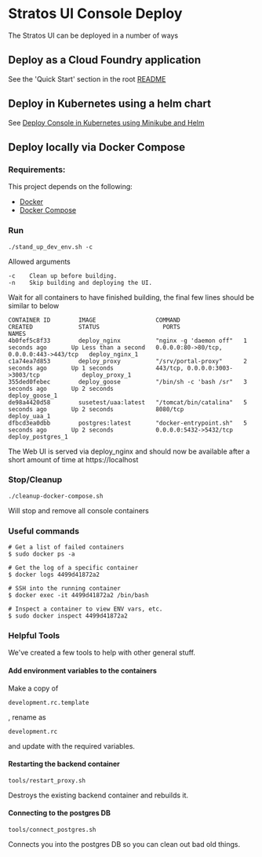 # Stratos UI Console Deploy

The Stratos UI can be deployed in a number of ways
## Deploy as a Cloud Foundry application
See the 'Quick Start' section in the root [README](../README.md)
## Deploy in Kubernetes using a helm chart
See [Deploy Console in Kubernetes using Minikube and Helm](kubernetes/README.md)
## Deploy locally via Docker Compose


### Requirements:
This project depends on the following:

* [Docker](https://docs.docker.com/engine/installation/)
* [Docker Compose](https://docs.docker.com/compose/install/)

### Run

```
./stand_up_dev_env.sh -c
```

Allowed arguments
```
-c    Clean up before building.
-n    Skip building and deploying the UI.
```

Wait for all containers to have finished building, the final few lines should be similar to below

```
CONTAINER ID        IMAGE                 COMMAND                  CREATED             STATUS                  PORTS                                      NAMES
4b0fef5c8f33        deploy_nginx          "nginx -g 'daemon off"   1 seconds ago       Up Less than a second   0.0.0.0:80->80/tcp, 0.0.0.0:443->443/tcp   deploy_nginx_1
c1a74ea7d853        deploy_proxy          "/srv/portal-proxy"      2 seconds ago       Up 1 seconds            443/tcp, 0.0.0.0:3003->3003/tcp            deploy_proxy_1
355ded0febec        deploy_goose          "/bin/sh -c 'bash /sr"   3 seconds ago       Up 2 seconds                                                       deploy_goose_1
de98a4420d58        susetest/uaa:latest   "/tomcat/bin/catalina"   5 seconds ago       Up 2 seconds            8080/tcp                                   deploy_uaa_1
dfbcd3ea0dbb        postgres:latest       "docker-entrypoint.sh"   5 seconds ago       Up 2 seconds            0.0.0.0:5432->5432/tcp                     deploy_postgres_1

```

The Web UI is served via deploy_nginx and should now be available after a short amount of time at https://localhost

### Stop/Cleanup

```
./cleanup-docker-compose.sh
```

Will stop and remove all console containers

### Useful commands

```
# Get a list of failed containers
$ sudo docker ps -a
  
# Get the log of a specific container
$ docker logs 4499d41872a2
   
# SSH into the running container
$ docker exec -it 4499d41872a2 /bin/bash
  
# Inspect a container to view ENV vars, etc.
$ sudo docker inspect 4499d41872a2
```

### Helpful Tools

We've created a few tools to help with other general stuff.

#### Add environment variables to the containers
Make a copy of

```development.rc.template```

, rename as 

```development.rc```

and update with the required variables.

#### Restarting the backend container

```
tools/restart_proxy.sh
```

Destroys the existing backend container and rebuilds it.

#### Connecting to the postgres DB

```
tools/connect_postgres.sh
```

Connects you into the postgres DB so you can clean out bad old things.
